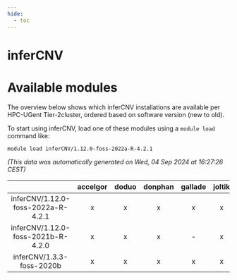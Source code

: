 ```yaml
---
hide:
  - toc
---
```


inferCNV
========

# Available modules


The overview below shows which inferCNV installations are available per HPC-UGent Tier-2cluster, ordered based on software version (new to old).

To start using inferCNV, load one of these modules using a `module load` command like:

```shell
module load inferCNV/1.12.0-foss-2022a-R-4.2.1
```

*(This data was automatically generated on Wed, 04 Sep 2024 at 16:27:26 CEST)*  

| |accelgor|doduo|donphan|gallade|joltik|shinx|skitty|
| :---: | :---: | :---: | :---: | :---: | :---: | :---: | :---: |
|inferCNV/1.12.0-foss-2022a-R-4.2.1|x|x|x|x|x|-|x|
|inferCNV/1.12.0-foss-2021b-R-4.2.0|x|x|x|-|x|-|x|
|inferCNV/1.3.3-foss-2020b|x|x|x|x|x|-|x|
